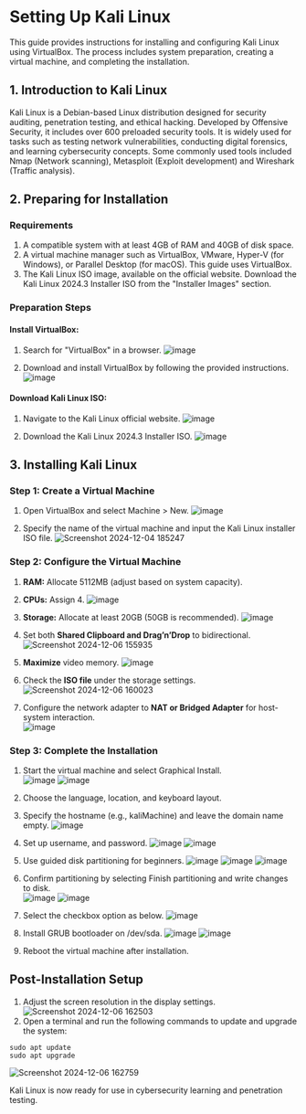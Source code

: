 # Setting Up Kali Linux
This guide provides instructions for installing and configuring Kali Linux using VirtualBox. The process includes system preparation, creating a virtual machine, and completing the installation.

## 1. Introduction to Kali Linux
Kali Linux is a Debian-based Linux distribution designed for security auditing, penetration testing, and ethical hacking. Developed by Offensive Security, it includes over 600 preloaded security tools. It is widely used for tasks such as testing network vulnerabilities, conducting digital forensics, and learning cybersecurity concepts. Some commonly used tools included Nmap (Network scanning), Metasploit (Exploit development) and Wireshark (Traffic analysis).

## 2. Preparing for Installation
### Requirements
1.	A compatible system with at least 4GB of RAM and 40GB of disk space.
2.	A virtual machine manager such as	VirtualBox, VMware, Hyper-V (for Windows), or Parallel Desktop (for macOS). This guide uses VirtualBox.
3.	The Kali Linux ISO image, available on the official website. Download the Kali Linux 2024.3 Installer ISO from the "Installer Images" section.

### Preparation Steps
#### Install VirtualBox:

1. Search for "VirtualBox" in a browser.
![image](https://github.com/user-attachments/assets/d4ca8276-fb25-4ff8-80af-8d72facf174e)


2. Download and install VirtualBox by following the provided instructions.	
![image](https://github.com/user-attachments/assets/9699a145-8cb3-4076-86b5-1dbffd23aad7)


#### Download Kali Linux ISO: 
1. Navigate to the Kali Linux official website.
![image](https://github.com/user-attachments/assets/2bab9978-a13b-4194-b36e-fe1a48e45746)

2. Download the Kali Linux 2024.3 Installer ISO.
![image](https://github.com/user-attachments/assets/57028f5b-1152-4848-9f9b-9b4384c97dd0)

## 3. Installing Kali Linux
### Step 1: Create a Virtual Machine
1. Open VirtualBox and select Machine > New.
![image](https://github.com/user-attachments/assets/f0edb50e-51bf-4b11-bc89-2a5bd135dd57)

2. Specify the name of the virtual machine and input the Kali Linux installer ISO file.
![Screenshot 2024-12-04 185247](https://github.com/user-attachments/assets/de9fc41e-3e8b-4955-a287-6d9e695731fd)

### Step 2: Configure the Virtual Machine

1. **RAM:**  Allocate 5112MB (adjust based on system capacity).
2. **CPUs:**  Assign 4.
![image](https://github.com/user-attachments/assets/3469fd74-7fae-43cf-9e7b-2c7d82d9b05f)
	 
3. **Storage:** Allocate at least 20GB (50GB is recommended).
![image](https://github.com/user-attachments/assets/9189beea-1829-4efd-a766-79d37e32dde8)

4. Set both **Shared Clipboard and Drag’n’Drop** to bidirectional.
![Screenshot 2024-12-06 155935](https://github.com/user-attachments/assets/1039df7d-2721-4df3-929b-0416e9a9b9c8)

5. **Maximize** video memory.
![image](https://github.com/user-attachments/assets/a189c08b-611e-488c-9d66-b41b6a1c4217)

6. Check the **ISO file** under the storage settings.
![Screenshot 2024-12-06 160023](https://github.com/user-attachments/assets/1ebe9431-145b-4923-be9f-4ce03fcb4898)

7. Configure the network adapter to **NAT or Bridged Adapter** for host-system interaction.  
![image](https://github.com/user-attachments/assets/f69b54ea-d9e3-4e42-a99e-d046a1c17618)

### Step 3: Complete the Installation
1.	Start the virtual machine and select Graphical Install.  
![image](https://github.com/user-attachments/assets/2e951508-b04e-4ca8-8fdc-4d29c6a2a030)
![image](https://github.com/user-attachments/assets/40adfa38-93fe-4613-85f7-1c0d4f4a558a)

2. Choose the language, location, and keyboard layout.
3. Specify the hostname (e.g., kaliMachine) and leave the domain name empty.
![image](https://github.com/user-attachments/assets/dc192191-a333-4622-a043-442c83ad0311)

4. Set up username, and password.
![image](https://github.com/user-attachments/assets/15ab5e5d-d40d-4475-b020-30d0e5d993d5)
![image](https://github.com/user-attachments/assets/527d0513-cc3a-4cfc-b886-1af773c96452)


5. Use guided disk partitioning for beginners.
![image](https://github.com/user-attachments/assets/e63a6dd6-5ef3-4e4a-b687-c6810fedc1a1)
![image](https://github.com/user-attachments/assets/5d4d871e-faed-4998-a90e-88e018c03062)
![image](https://github.com/user-attachments/assets/cae2becf-7de0-419c-95c7-df1bf1bf67bf)

6. Confirm partitioning by selecting Finish partitioning and write changes to disk.  
![image](https://github.com/user-attachments/assets/9b553d03-f796-45ba-b523-b894d2a199ff)
![image](https://github.com/user-attachments/assets/00b4a607-2f55-4ef8-a749-1c387fe760ec)

7. Select the checkbox option as below.
![image](https://github.com/user-attachments/assets/5d6bc450-bff8-4feb-84fe-6676b6c094c0)

8. Install GRUB bootloader on /dev/sda.
![image](https://github.com/user-attachments/assets/184dff3b-3de6-449b-a065-ab0df78e2ae8)
![image](https://github.com/user-attachments/assets/0258e5a3-050e-4896-8cf4-6daeeb8b5ea8)

9. Reboot the virtual machine after installation.

## Post-Installation Setup
1.	Adjust the screen resolution in the display settings.
![Screenshot 2024-12-06 162503](https://github.com/user-attachments/assets/004fe410-cdea-4279-853d-b036bab5c81f)
2.	Open a terminal and run the following commands to update and upgrade the system: 

```
sudo apt update  
sudo apt upgrade
```

![Screenshot 2024-12-06 162759](https://github.com/user-attachments/assets/57da5a28-967b-447d-8d40-770f077a62b3)


Kali Linux is now ready for use in cybersecurity learning and penetration testing.

